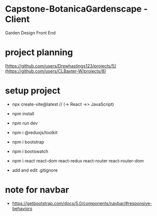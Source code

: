 # Capstone-BotanicaGardenscape - Client

Garden Design Front End

# project planning

[https://github.com/users/Drewhastings123/projects/5](https://github.com/users/CLBaxter-W/projects/8)

# setup project

- npx create-vite@latest // (-> React ->> JavaScript)
- npm install
- npm run dev

- npm i @reduxjs/toolkit
- npm i bootstrap
- npm i bootswatch
- npm i react react-dom react-redux react-router react-router-dom

- add and edit .gitignore

# note for navbar

- https://getbootstrap.com/docs/5.0/components/navbar/#responsive-behaviors
